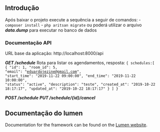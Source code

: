 ## Introdução

Após baixar o projeto execute a sequência a seguir de comandos:
    - <code>composer install</code>
    - <code>php aritsan migrate</code> ou poderá utilizar o arquivo ***data.dump*** para executar no banco de dados

### Documentação API

URL base da aplicação: http://localhost:8000/api

***GET /schedule*** 
    Rota para listar os agendamentos,
    resposta:
<code>{
        schedules:[
           {
                "id": 1,
                "room_id": 5,
                "email": "eduardojezine@gmail.com",
                "start_time": "2019-11-22 09:00:00",
                "end_time": "2019-11-22 10:00:00",
                "status": "active",
                "description": "teste",
                "created_at": "2019-10-22 18:17:17",
                "updated_at": "2019-10-22 18:17:17"
            }
        ]
    }
</code>

***POST /schedule*** 
***PUT /schedule/{id}/cancel*** 


## Documentação do lumen

Documentation for the framework can be found on the [Lumen website](https://lumen.laravel.com/docs).
